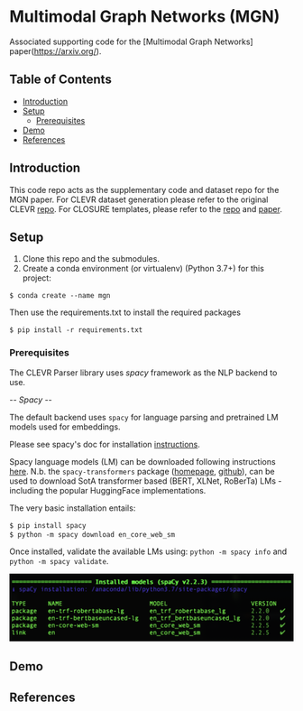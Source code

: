 # Multimodal Graph Networks (MGN) 
Associated supporting code for the [Multimodal Graph Networks] paper(https://arxiv.org/).

## Table of Contents
   * [Introduction](#introduction)
   * [Setup](#setup)
       * [Prerequisites](#setup-prerequisites)
   * [Demo](#demo)
   * [References](#references)

## Introduction <a name="introduction"></a>
This code repo acts as the supplementary code and dataset repo for the MGN paper. For CLEVR dataset generation please refer to the original CLEVR [repo](https://github.com/facebookresearch/clevr-dataset-gen).
For CLOSURE templates, please refer to the [repo](https://github.com/rizar/CLOSURE) and [paper](https://arxiv.org/abs/1912.05783).
  

## Setup <a name="setup"></a>
1. Clone this repo and the submodules.
2. Create a conda environment (or virtualenv) (Python 3.7+) for this project:
```angular2
$ conda create --name mgn
```
Then use the requirements.txt to install the required packages
```angular2
$ pip install -r requirements.txt
```

### Prerequisites <a name="setup-prequisites"></a>
The CLEVR Parser library uses _spacy_ framework as the NLP backend to use.

-*- Spacy -*-

The default backend uses `spacy` for language parsing and pretrained LM models used for embeddings.

Please see spacy's doc for installation [instructions](https://spacy.io/usage).

Spacy language models (LM) can be downloaded following instructions [here](https://spacy.io/usage/models).
N.b. the `spacy-transformers` package ([homepage](https://spacy.io/universe/project/spacy-transformers), [github](https://github.com/explosion/spacy-transformers)),
can be used to download SotA transformer based (BERT, XLNet, RoBerTa) LMs - including the popular HuggingFace implementations.

The very basic installation entails:
```angular2
$ pip install spacy
$ python -m spacy download en_core_web_sm 
```

Once installed, validate the available LMs using: 
`python -m spacy info` and `python -m spacy validate`.

![spacy_validate](./imgs/spacy-validate.png) 


## Demo  <a name="demo"></a>

## References <a name="references"></a>